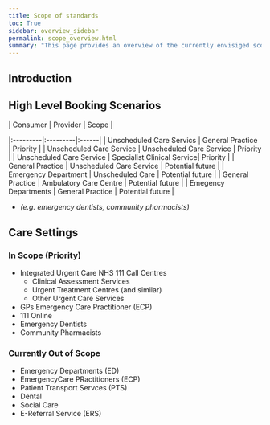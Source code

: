 ```yaml
---
title: Scope of standards
toc: True
sidebar: overview_sidebar
permalink: scope_overview.html
summary: "This page provides an overview of the currently envisiged scope for the national standards"
---
```

## Introduction


## High Level Booking Scenarios
| Consumer | Provider | Scope |

|:---------|:---------|:------|
| Unscheduled Care Servics | General Practice | Priority |
| Unscheduled Care Service | Unscheduled Care Service | Priority |
| Unscheduled Care Service | Specialist Clinical Service| Priority |
| General Practice | Unscheduled Care Service | Potential future |
| Emergency Department | Unscheduled Care | Potential future |
| General Practice | Ambulatory Care Centre | Potential future |
| Emegency Departments | General Practice | Potential future |

* _(e.g. emergency dentists, community pharmacists)_

## Care Settings
### In Scope (Priority) 
* Integrated Urgent Care NHS 111 Call Centres
  * Clinical Assessment Services
  * Urgent Treatment Centres (and similar)
  * Other Urgent Care Services
*  GPs	Emergency Care Practitioner (ECP)
* 111 Online
* Emergency Dentists	
* Community Pharmacists

### Currently Out of Scope
* Emergency Departments (ED)
* EmergencyCare PRactitioners (ECP)
* Patient Transport Servces (PTS)
* Dental
* Social Care
* E-Referral Service (ERS)
